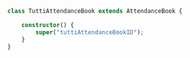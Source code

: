 

```ts title="/src/main.ts"
class TuttiAttendanceBook extends AttendanceBook {

    constructor() {
        super("tuttiAttendanceBookID");
    }
}
```